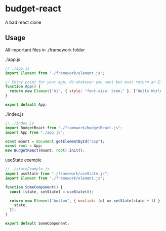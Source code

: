# budget-react

A bad react clone

## Usage

All important files in ./framework folder

./app.js

```js
// ./app.js
import Element from "./framework/element.js";

// Entry point for your app, do whatever you want but must return an Element.
function App() {
  return new Element("h1", { style: "font-size: 5rem;" }, ["Hello World"]);
}

export default App;
```

./index.js

```js
// ./index.js
import BudgetReact from "./framework/budgetReact.js";
import App from "./app.js";

const mount = document.getElementById("app");
const root = App;
new BudgetReact(mount, root).init();
```

useState example

```js
// ./stateExample.js
import useState from "./framework/useState.js";
import Element from "./framework/element.js";

function SomeComponent() {
  const [state, setState] = useState(0);

  return new Element("button", { onclick: (e) => setState(state + 1) }, [
    state,
  ]);
}

export default SomeComponent;
```
